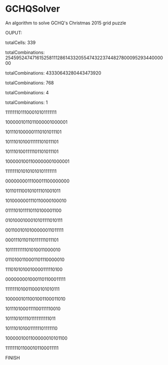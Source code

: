 # GCHQSolver
An algorithm to solve GCHQ's Christmas 2015 grid puzzle


OUPUT:

totalCells: 339

totalCombinations: 25459524747161525811128614332055474322374482780009529344000000

totalCombinations: 43330643280443473920

totalCombinations: 768

totalCombinations: 4

totalCombinations: 1


1111111011100010101111111

1000001011011000001000001

1011101000001110101011101

1011101010011111101011101

1011101001111101101011101

1000001001100000001000001

1111111010101010101111111

0000000011100011100000000

1011011100101011101001011

1010000001110110000100010

0111101011110110100001100

0101000100010101111010111

0011001010100000011011111

0001110110110111111011101

1011111111101010011000010

0110100110001101110000010

1110101010010000111110100

0000000010001101100011111

1111111010011000101010111

1000001011001001100011010

1011101000111100111110010

1011101011101111111111011

1011101010011111101111110

1000001001100000010101100

1111111011000101100011111


FINISH
